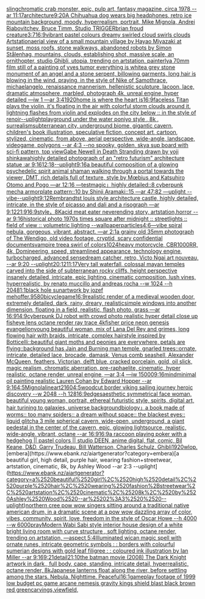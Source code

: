 [sling](https://www.ebank.nz/aiartgenerator?category=sling)[chromatic crab monster, epic, pulp art, fantasy magazine, circa 1978 --ar 11:17](https://www.ebank.nz/aiartgenerator?category=chromatic%2520crab%2520monster%2C%2520epic%2C%2520pulp%2520art%2C%2520fantasy%2520magazine%2C%2520circa%25201978%2520--ar%252011%3A17)[architecture](https://www.ebank.nz/aiartgenerator?category=architecture)[9:20](https://www.ebank.nz/aiartgenerator?category=9%3A20)[A Chihuahua dog wears big headphones, retro ice mountain background, moody, hyperrealism, portrait, Mike Mignola, Andrei Riabovitchev, Bruce Timm, Studio TRIGGER](https://www.ebank.nz/aiartgenerator?category=A%2520Chihuahua%2520dog%2520wears%2520big%2520headphones%2C%2520retro%2520ice%2520mountain%2520background%2C%2520moody%2C%2520hyperrealism%2C%2520portrait%2C%2520Mike%2520Mignola%2C%2520Andrei%2520Riabovitchev%2C%2520Bruce%2520Timm%2C%2520Studio%2520TRIGGER)[brian froud creature](https://www.ebank.nz/aiartgenerator?category=brian%2520froud%2520creature)[3:7](https://www.ebank.nz/aiartgenerator?category=3%3A7)[16:9](https://www.ebank.nz/aiartgenerator?category=16%3A9)[vibrant pastel colours dreamy swirled cloud swirls clouds Artstation](https://www.ebank.nz/aiartgenerator?category=vibrant%2520pastel%2520colours%2520dreamy%2520swirled%2520cloud%2520swirls%2520clouds%2520Artstation)[aerial view of a small mountain village by Hayao Miyazaki at sunset, moss roofs, stone walkways, abandoned robots by Simon Stålenhag, mountains, clouds, establishing shot, massive scale, an ornithopter, studio Ghibli, utopia, trending on artstation, painterly](https://www.ebank.nz/aiartgenerator?category=aerial%2520view%2520of%2520a%2520small%2520mountain%2520village%2520by%2520Hayao%2520Miyazaki%2520at%2520sunset%2C%2520moss%2520roofs%2C%2520stone%2520walkways%2C%2520abandoned%2520robots%2520by%2520Simon%2520St%C3%A5lenhag%2C%2520mountains%2C%2520clouds%2C%2520establishing%2520shot%2C%2520massive%2520scale%2C%2520an%2520ornithopter%2C%2520studio%2520Ghibli%2C%2520utopia%2C%2520trending%2520on%2520artstation%2C%2520painterly)[a 70mm film still of a painting of yves tumor everything is white](https://www.ebank.nz/aiartgenerator?category=a%252070mm%2520film%2520still%2520of%2520a%2520painting%2520of%2520yves%2520tumor%2520everything%2520is%2520white)[a grey stone monument of an angel and a stone serpent, billowing garments, long hair is blowing in the wind, praying, in the style of Nike of Samothrace, michaelangelo, renaissance mannerism, hellenistic sculpture, lacoon, lace, dramatic atmosphere, marbled, photograph 4k, unreal engine, hyper detailed —iw 1 —ar 3:4](https://www.ebank.nz/aiartgenerator?category=a%2520grey%2520stone%2520monument%2520of%2520an%2520angel%2520and%2520a%2520stone%2520serpent%2C%2520billowing%2520garments%2C%2520long%2520hair%2520is%2520blowing%2520in%2520the%2520wind%2C%2520praying%2C%2520in%2520the%2520style%2520of%2520Nike%2520of%2520Samothrace%2C%2520michaelangelo%2C%2520renaissance%2520mannerism%2C%2520hellenistic%2520sculpture%2C%2520lacoon%2C%2520lace%2C%2520dramatic%2520atmosphere%2C%2520marbled%2C%2520photograph%25204k%2C%2520unreal%2520engine%2C%2520hyper%2520detailed%2520%E2%80%94iw%25201%2520%E2%80%94ar%25203%3A4)[1920](https://www.ebank.nz/aiartgenerator?category=1920)[home is where the heart is](https://www.ebank.nz/aiartgenerator?category=home%2520is%2520where%2520the%2520heart%2520is)[16:9](https://www.ebank.nz/aiartgenerator?category=16%3A9)[](https://www.ebank.nz/aiartgenerator?category=)[faceless Titan plays the violin, it's floating in the air with colorful storm clouds around it, lightning flashes from violin and explodes on the city below :: in the style of renoir](https://www.ebank.nz/aiartgenerator?category=faceless%2520Titan%2520plays%2520the%2520violin%2C%2520it%27s%2520floating%2520in%2520the%2520air%2520with%2520colorful%2520storm%2520clouds%2520around%2520it%2C%2520lightning%2520flashes%2520from%2520violin%2520and%2520explodes%2520on%2520the%2520city%2520below%2520%3A%3A%2520in%2520the%2520style%2520of%2520renoir)[--uplight](https://www.ebank.nz/aiartgenerator?category=--uplight)[playground under the water poniyo style , 8k , surrealism](https://www.ebank.nz/aiartgenerator?category=playground%2520under%2520the%2520water%2520poniyo%2520style%2520%2C%25208k%2520%2C%2520surrealism)[subterranean city, underground biome, gigantic cavern, children's book illustration, speculative fiction, concept art, cartoon, stylized, cinematic, from above, aerial perspective, wide-angle, landscape, videogame, polygons  --ar 4:3 --no spooky, golden, sky](https://www.ebank.nz/aiartgenerator?category=subterranean%2520city%2C%2520underground%2520biome%2C%2520gigantic%2520cavern%2C%2520children%27s%2520book%2520illustration%2C%2520speculative%2520fiction%2C%2520concept%2520art%2C%2520cartoon%2C%2520stylized%2C%2520cinematic%2C%2520from%2520above%2C%2520aerial%2520perspective%2C%2520wide-angle%2C%2520landscape%2C%2520videogame%2C%2520polygons%2520%2520--ar%25204%3A3%2520--no%2520spooky%2C%2520golden%2C%2520sky)[a sup board with sci-fi pattern, top view](https://www.ebank.nz/aiartgenerator?category=a%2520sup%2520board%2520with%2520sci-fi%2520pattern%2C%2520top%2520view)[Gabe Newell in Death Stranding drawn by yoji shinkawa](https://www.ebank.nz/aiartgenerator?category=Gabe%2520Newell%2520in%2520Death%2520Stranding%2520drawn%2520by%2520yoji%2520shinkawa)[highly detailed photograph of an "retro futurism" architecture statue :ar 9:16](https://www.ebank.nz/aiartgenerator?category=highly%2520detailed%2520photograph%2520of%2520an%2520%22retro%2520futurism%22%2520architecture%2520statue%2520%3Aar%25209%3A16)[12:18](https://www.ebank.nz/aiartgenerator?category=12%3A18)[--uplight](https://www.ebank.nz/aiartgenerator?category=--uplight)[9:16](https://www.ebank.nz/aiartgenerator?category=9%3A16)[a beautiful composition of a glowing psychedelic spirit animal shaman walking through a portal towards the viewer, DMT,  rich details full of texture, style by Mœbius and Katsuhiro Otomo and Pogo —ar 12:16 —test](https://www.ebank.nz/aiartgenerator?category=a%2520beautiful%2520composition%2520of%2520a%2520glowing%2520psychedelic%2520spirit%2520animal%2520shaman%2520walking%2520through%2520a%2520portal%2520towards%2520the%2520viewer%2C%2520DMT%2C%2520%2520rich%2520details%2520full%2520of%2520texture%2C%2520style%2520by%2520M%C5%93bius%2520and%2520Katsuhiro%2520Otomo%2520and%2520Pogo%2520%E2%80%94ar%252012%3A16%2520%E2%80%94test)[magic」](https://www.ebank.nz/aiartgenerator?category=magic%E3%80%8D)[highly detailed::8 cyberpunk mecha armorplate pattern::10 by Shinji Aramaki::15 —ar 47:82 —uplight --vibe](https://www.ebank.nz/aiartgenerator?category=highly%2520detailed%3A%3A8%2520cyberpunk%2520mecha%2520armorplate%2520pattern%3A%3A10%2520by%2520Shinji%2520Aramaki%3A%3A15%2520%E2%80%94ar%252047%3A82%2520%E2%80%94uplight%2520--vibe)[--uplight](https://www.ebank.nz/aiartgenerator?category=--uplight)[9:12](https://www.ebank.nz/aiartgenerator?category=9%3A12)[Rembrandt](https://www.ebank.nz/aiartgenerator?category=Rembrandt)[st louis style architecture castle, highly detailed, intricate, in the style of picasso and dali and a risograph —ar 9:12](https://www.ebank.nz/aiartgenerator?category=st%2520louis%2520style%2520architecture%2520castle%2C%2520highly%2520detailed%2C%2520intricate%2C%2520in%2520the%2520style%2520of%2520picasso%2520and%2520dali%2520and%2520a%2520risograph%2520%E2%80%94ar%25209%3A12)[21:9](https://www.ebank.nz/aiartgenerator?category=21%3A9)[16:9](https://www.ebank.nz/aiartgenerator?category=16%3A9)[style，8K](https://www.ebank.nz/aiartgenerator?category=style%EF%BC%8C8K)[acid meat eater neverending story, artstation,horror --ar 9:16](https://www.ebank.nz/aiartgenerator?category=acid%2520meat%2520eater%2520neverending%2520story%2C%2520artstation%2Chorror%2520--ar%25209%3A16)[historical photo 1970s times square after midnight :: streetlights :: field of view :: volumetric lighting --wallpaper](https://www.ebank.nz/aiartgenerator?category=historical%2520photo%25201970s%2520times%2520square%2520after%2520midnight%2520%3A%3A%2520streetlights%2520%3A%3A%2520field%2520of%2520view%2520%3A%3A%2520volumetric%2520lighting%2520--wallpaper)[particles](https://www.ebank.nz/aiartgenerator?category=particles)[4:6](https://www.ebank.nz/aiartgenerator?category=4%3A6)[—vibe spiral nebula, gorgeous, vibrant, abstract. —ar 2:1](https://www.ebank.nz/aiartgenerator?category=%E2%80%94vibe%2520spiral%2520nebula%2C%2520gorgeous%2C%2520vibrant%2C%2520abstract.%2520%E2%80%94ar%25202%3A1)[a grainy old 35mm photograph of The Wendigo, old video footage, cryptid, scary confidential documents](https://www.ebank.nz/aiartgenerator?category=a%2520grainy%2520old%252035mm%2520photograph%2520of%2520The%2520Wendigo%2C%2520old%2520video%2520footage%2C%2520cryptid%2C%2520scary%2520confidential%2520documents)[vampire tree](https://www.ebank.nz/aiartgenerator?category=vampire%2520tree)[a swirl of colors](https://www.ebank.nz/aiartgenerator?category=a%2520swirl%2520of%2520colors)[1024](https://www.ebank.nz/aiartgenerator?category=1024)[heavy motorcycle, CBR1000RR, 4k, Domineering, speed, streamlined appearance, technology engine, turbocharged, advanced sense](https://www.ebank.nz/aiartgenerator?category=heavy%2520motorcycle%2C%2520CBR1000RR%2C%25204k%2C%2520Domineering%2C%2520speed%2C%2520streamlined%2520appearance%2C%2520technology%2520engine%2C%2520turbocharged%2C%2520advanced%2520sense)[dream catcher, retro, Victo Ngai art nouveau, --ar 9:20 --uplight](https://www.ebank.nz/aiartgenerator?category=dream%2520catcher%2C%2520retro%2C%2520Victo%2520Ngai%2520art%2520nouveau%2C%2520--ar%25209%3A20%2520--uplight)[20:12](https://www.ebank.nz/aiartgenerator?category=20%3A12)[11:17](https://www.ebank.nz/aiartgenerator?category=11%3A17)[Very tall waterfall, colossal mayan temples carved into the side of subterranean rocky cliffs, height perspective insanely detailed, intricate, epic lighting, cinematic composition, lush vines, hyperrealistic, by renato muccillo and andreas rocha  --w 1024 --h 2048](https://www.ebank.nz/aiartgenerator?category=Very%2520tall%2520waterfall%2C%2520colossal%2520mayan%2520temples%2520carved%2520into%2520the%2520side%2520of%2520subterranean%2520rocky%2520cliffs%2C%2520height%2520perspective%2520insanely%2520detailed%2C%2520intricate%2C%2520epic%2520lighting%2C%2520cinematic%2520composition%2C%2520lush%2520vines%2C%2520hyperrealistic%2C%2520by%2520renato%2520muccillo%2520and%2520andreas%2520rocha%2520%2520--w%25201024%2520--h%25202048)[1:1](https://www.ebank.nz/aiartgenerator?category=1%3A1)[black hole sun](https://www.ebank.nz/aiartgenerator?category=black%2520hole%2520sun)[artwork by jozef mehoffer](https://www.ebank.nz/aiartgenerator?category=artwork%2520by%2520jozef%2520mehoffer)[.95](https://www.ebank.nz/aiartgenerator?category=.95)[80](https://www.ebank.nz/aiartgenerator?category=80)[bicycle](https://www.ebank.nz/aiartgenerator?category=bicycle)[game](https://www.ebank.nz/aiartgenerator?category=game)[16:9](https://www.ebank.nz/aiartgenerator?category=16%3A9)[realistic render of a medieval wooden door, extremely detailed, dark, rainy, dreary, realistic](https://www.ebank.nz/aiartgenerator?category=realistic%2520render%2520of%2520a%2520medieval%2520wooden%2520door%2C%2520extremely%2520detailed%2C%2520dark%2C%2520rainy%2C%2520dreary%2C%2520realistic)[simple windows into another dimension, floating in a field, realistic, flash photo, grass —ar 16:9](https://www.ebank.nz/aiartgenerator?category=simple%2520windows%2520into%2520another%2520dimension%2C%2520floating%2520in%2520a%2520field%2C%2520realistic%2C%2520flash%2520photo%2C%2520grass%2520%E2%80%94ar%252016%3A9)[14:9](https://www.ebank.nz/aiartgenerator?category=14%3A9)[cyberpunk DJ robot with crowd photo realistic hyper detail close up fisheye lens octane render ray trace 4k](https://www.ebank.nz/aiartgenerator?category=cyberpunk%2520DJ%2520robot%2520with%2520crowd%2520photo%2520realistic%2520hyper%2520detail%2520close%2520up%2520fisheye%2520lens%2520octane%2520render%2520ray%2520trace%25204k)[fisher price neon genesis evangelion](https://www.ebank.nz/aiartgenerator?category=fisher%2520price%2520neon%2520genesis%2520evangelion)[young beautiful woman, mix of Lana Del Rey and grimes, long flowing hair with braids, intricate, complex hairstyle inspired by Botticelli::beautiful giant moths and peonies are everywhere, petals are flying::background has Jain and Burning man temple, gnarled trees::ornate, intricate, detailed lace, brocade, damask, Venus comb seashell, Alexander McQueen, feathers, Victorian, delft blue, cracked porcelain, gold, oil slick, magic realism, chromatic aberration, pre-raphaelite, cinematic, hyper realistic, octane render, unreal engine, —ar 3:4 —iw 1](https://www.ebank.nz/aiartgenerator?category=young%2520beautiful%2520woman%2C%2520mix%2520of%2520Lana%2520Del%2520Rey%2520and%2520grimes%2C%2520long%2520flowing%2520hair%2520with%2520braids%2C%2520intricate%2C%2520complex%2520hairstyle%2520inspired%2520by%2520Botticelli%3A%3Abeautiful%2520giant%2520moths%2520and%2520peonies%2520are%2520everywhere%2C%2520petals%2520are%2520flying%3A%3Abackground%2520has%2520Jain%2520and%2520Burning%2520man%2520temple%2C%2520gnarled%2520trees%3A%3Aornate%2C%2520intricate%2C%2520detailed%2520lace%2C%2520brocade%2C%2520damask%2C%2520Venus%2520comb%2520seashell%2C%2520Alexander%2520McQueen%2C%2520feathers%2C%2520Victorian%2C%2520delft%2520blue%2C%2520cracked%2520porcelain%2C%2520gold%2C%2520oil%2520slick%2C%2520magic%2520realism%2C%2520chromatic%2520aberration%2C%2520pre-raphaelite%2C%2520cinematic%2C%2520hyper%2520realistic%2C%2520octane%2520render%2C%2520unreal%2520engine%2C%2520%E2%80%94ar%25203%3A4%2520%E2%80%94iw%25201)[5000](https://www.ebank.nz/aiartgenerator?category=5000)[9:16](https://www.ebank.nz/aiartgenerator?category=9%3A16)[mind](https://www.ebank.nz/aiartgenerator?category=mind)[minimal oil painting realistic Lauren Cohan by Edward Hopper --ar 9:16](https://www.ebank.nz/aiartgenerator?category=minimal%2520oil%2520painting%2520realistic%2520Lauren%2520Cohan%2520by%2520Edward%2520Hopper%2520--ar%25209%3A16)[4:5](https://www.ebank.nz/aiartgenerator?category=4%3A5)[Mignola](https://www.ebank.nz/aiartgenerator?category=Mignola)[lineart](https://www.ebank.nz/aiartgenerator?category=lineart)[2160](https://www.ebank.nz/aiartgenerator?category=2160)[4:5](https://www.ebank.nz/aiartgenerator?category=4%3A5)[woodcut border viking sailing journey heroic discovery --w 2048 --h 128](https://www.ebank.nz/aiartgenerator?category=woodcut%2520border%2520viking%2520sailing%2520journey%2520heroic%2520discovery%2520--w%25202048%2520--h%2520128)[16:9](https://www.ebank.nz/aiartgenerator?category=16%3A9)[edges](https://www.ebank.nz/aiartgenerator?category=edges)[aesthetic symmetrical face woman, beautiful young woman, portrait, ethereal futuristic style, spirits, digital art, hair turining to galaxies, universe background](https://www.ebank.nz/aiartgenerator?category=aesthetic%2520symmetrical%2520face%2520woman%2C%2520beautiful%2520young%2520woman%2C%2520portrait%2C%2520ethereal%2520futuristic%2520style%2C%2520spirits%2C%2520digital%2520art%2C%2520hair%2520turining%2520to%2520galaxies%2C%2520universe%2520background)[biology」](https://www.ebank.nz/aiartgenerator?category=biology%E3%80%8D)[a book made of worms:: too many spiders:: a dream without space:: the blackest eyes:: liquid glitch](https://www.ebank.nz/aiartgenerator?category=a%2520book%2520made%2520of%2520worms%3A%3A%2520too%2520many%2520spiders%3A%3A%2520a%2520dream%2520without%2520space%3A%3A%2520the%2520blackest%2520eyes%3A%3A%2520liquid%2520glitch)[a 3 mile spherical cavern, wide-open, underground, a giant pedestal in the center of the cavern, epic, glowing lightsource, realistic, wide-angle, vibrant, octane --ar 16:9](https://www.ebank.nz/aiartgenerator?category=a%25203%2520mile%2520spherical%2520cavern%2C%2520wide-open%2C%2520underground%2C%2520a%2520giant%2520pedestal%2520in%2520the%2520center%2520of%2520the%2520cavern%2C%2520epic%2C%2520glowing%2520lightsource%2C%2520realistic%2C%2520wide-angle%2C%2520vibrant%2C%2520octane%2520--ar%252016%3A9)[16:9](https://www.ebank.nz/aiartgenerator?category=16%3A9)[a raccoon playing poker with a hedgehog || pastel colors || studio DEEN, anime digital, flat, comic, Bil Keane, D&D, Garry Trudeau, Bill Watterson, Charles Schulz, Ghibli](https://www.ebank.nz/aiartgenerator?category=a%2520raccoon%2520playing%2520poker%2520with%2520a%2520hedgehog%2520%7C%7C%2520pastel%2520colors%2520%7C%7C%2520studio%2520DEEN%2C%2520anime%2520digital%2C%2520flat%2C%2520comic%2C%2520Bil%2520Keane%2C%2520D%26D%2C%2520Garry%2520Trudeau%2C%2520Bill%2520Watterson%2C%2520Charles%2520Schulz%2C%2520Ghibli)[1920](https://www.ebank.nz/aiartgenerator?category=1920)[wlop.](https://www.ebank.nz/aiartgenerator?category=wlop.)[embera](https://www.ebank.nz/aiartgenerator?category=embera)[a beautiful girl, high detail, purple hair, wearing fashion+streetwear, artstation, cinematic, 8k, by Ashley Wood --ar 2:3  --uplight](https://www.ebank.nz/aiartgenerator?category=a%2520beautiful%2520girl%2C%2520high%2520detail%2C%2520purple%2520hair%2C%2520wearing%2520fashion%2Bstreetwear%2C%2520artstation%2C%2520cinematic%2C%25208k%2C%2520by%2520Ashley%2520Wood%2520--ar%25202%3A3%2520%2520--uplight)[northern cree pow wow singers sitting around a traditional native american drum,  in a dramatic scene at a pow wow dazzling array of color, vibes, community, spirit, love, freedom in the style of Oscar Howe --h 4000 --w 6000](https://www.ebank.nz/aiartgenerator?category=northern%2520cree%2520pow%2520wow%2520singers%2520sitting%2520around%2520a%2520traditional%2520native%2520american%2520drum%2C%2520%2520in%2520a%2520dramatic%2520scene%2520at%2520a%2520pow%2520wow%2520dazzling%2520array%2520of%2520color%2C%2520vibes%2C%2520community%2C%2520spirit%2C%2520love%2C%2520freedom%2520in%2520the%2520style%2520of%2520Oscar%2520Howe%2520--h%25204000%2520--w%25206000)[pray](https://www.ebank.nz/aiartgenerator?category=pray)[Modern Wabi Sabi style interior house design of a white bright living room with curve structure , soft lighting, octane render, trending on artstation, —aspect 5:4](https://www.ebank.nz/aiartgenerator?category=Modern%2520Wabi%2520Sabi%2520style%2520interior%2520house%2520design%2520of%2520a%2520white%2520bright%2520living%2520room%2520with%2520curve%2520structure%2520%2C%2520soft%2520lighting%2C%2520octane%2520render%2C%2520trending%2520on%2520artstation%2C%2520%E2%80%94aspect%25205%3A4)[Illuminated wican magic spell with ornate runes, intricate geometric symbols : : borders with colourful sumerian designs with gold leaf filigree : : coloured ink illustration by Ian Miller --ar 9:16](https://www.ebank.nz/aiartgenerator?category=Illuminated%2520wican%2520magic%2520spell%2520with%2520ornate%2520runes%2C%2520intricate%2520geometric%2520symbols%2520%3A%2520%3A%2520borders%2520with%2520colourful%2520sumerian%2520designs%2520with%2520gold%2520leaf%2520filigree%2520%3A%2520%3A%2520coloured%2520ink%2520illustration%2520by%2520Ian%2520Miller%2520--ar%25209%3A16)[9:21](https://www.ebank.nz/aiartgenerator?category=9%3A21)[detail](https://www.ebank.nz/aiartgenerator?category=detail)[21:10](https://www.ebank.nz/aiartgenerator?category=21%3A10)[the batman movie (2008) The Dark Knight artwork in dark,, full body, cape, standing, intricate detail, hyperrealistic, octane render, 8k](https://www.ebank.nz/aiartgenerator?category=the%2520batman%2520movie%2520%282008%29%2520The%2520Dark%2520Knight%2520artwork%2520in%2520dark%2C%2C%2520full%2520body%2C%2520cape%2C%2520standing%2C%2520intricate%2520detail%2C%2520hyperrealistic%2C%2520octane%2520render%2C%25208k)[Japanese lanterns float along the river, before settling among the stars. Nebula. Nighttime. Peaceful](https://www.ebank.nz/aiartgenerator?category=Japanese%2520lanterns%2520float%2520along%2520the%2520river%2C%2520before%2520settling%2520among%2520the%2520stars.%2520Nebula.%2520Nighttime.%2520Peaceful)[16:1](https://www.ebank.nz/aiartgenerator?category=16%3A1)[gameplay footage of 1999 low budget pc game arcane nemesis gravity kings shield blast black brown red green](https://www.ebank.nz/aiartgenerator?category=gameplay%2520footage%2520of%25201999%2520low%2520budget%2520pc%2520game%2520arcane%2520nemesis%2520gravity%2520kings%2520shield%2520blast%2520black%2520brown%2520red%2520green)[carvings,](https://www.ebank.nz/aiartgenerator?category=carvings%2C)[view](https://www.ebank.nz/aiartgenerator?category=view)[field,](https://www.ebank.nz/aiartgenerator?category=field%2C)